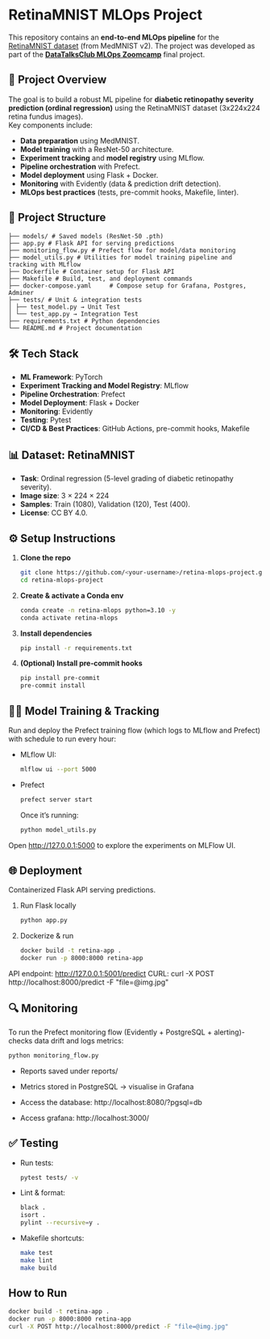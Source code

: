 # RetinaMNIST MLOps Project

This repository contains an **end-to-end MLOps pipeline** for the [RetinaMNIST dataset](https://medmnist.com/) (from MedMNIST v2). The project was developed as part of the **[DataTalksClub MLOps Zoomcamp](https://github.com/DataTalksClub/mlops-zoomcamp)** final project.

## 🚀 Project Overview

The goal is to build a robust ML pipeline for **diabetic retinopathy severity prediction (ordinal regression)** using the RetinaMNIST dataset (3x224x224 retina fundus images).  
Key components include:

- **Data preparation** using MedMNIST.
- **Model training** with a ResNet-50 architecture.
- **Experiment tracking** and **model registry** using MLflow.
- **Pipeline orchestration** with Prefect.
- **Model deployment** using Flask + Docker.
- **Monitoring** with Evidently (data & prediction drift detection).
- **MLOps best practices** (tests, pre-commit hooks, Makefile, linter).

## 📂 Project Structure

```text
├── models/ # Saved models (ResNet-50 .pth)
├── app.py # Flask API for serving predictions
├── monitoring_flow.py # Prefect flow for model/data monitoring
├── model_utils.py # Utilities for model training pipeline and tracking with MLflow
├── Dockerfile # Container setup for Flask API
├── Makefile # Build, test, and deployment commands
├── docker-compose.yaml     # Compose setup for Grafana, Postgres, Adminer
├── tests/ # Unit & integration tests
│ ├── test_model.py → Unit Test
│ └── test_app.py → Integration Test
├── requirements.txt # Python dependencies
└── README.md # Project documentation
```

## 🛠 Tech Stack

- **ML Framework**: PyTorch
- **Experiment Tracking and Model Registry**: MLflow
- **Pipeline Orchestration**: Prefect
- **Model Deployment**: Flask + Docker
- **Monitoring**: Evidently
- **Testing**: Pytest
- **CI/CD & Best Practices**: GitHub Actions, pre-commit hooks, Makefile

## 📊 Dataset: RetinaMNIST

- **Task**: Ordinal regression (5-level grading of diabetic retinopathy severity).
- **Image size**: 3 × 224 × 224
- **Samples**: Train (1080), Validation (120), Test (400).
- **License**: CC BY 4.0.

## ⚙️ Setup Instructions
1. **Clone the repo**  
   ```bash
   git clone https://github.com/<your-username>/retina-mlops-project.git
   cd retina-mlops-project
   ```

2. **Create & activate a Conda env**  
     ```bash
     conda create -n retina-mlops python=3.10 -y
     conda activate retina-mlops 
     ```
     
3. **Install dependencies**  
   ```bash
   pip install -r requirements.txt
   ```

4. **(Optional) Install pre‑commit hooks**  
   ```bash
   pip install pre-commit
   pre-commit install
   ```

## 🏋️‍♀️ Model Training & Tracking
Run and deploy the Prefect training flow (which logs to MLflow and Prefect) with schedule to run every hour:
- MLflow UI:
   ```bash
   mlflow ui --port 5000
   ```
- Prefect
   ```bash
  prefect server start
   ```
   
  Once it’s running:
   ```bash
   python model_utils.py
   ```

Open http://127.0.0.1:5000 to explore the experiments on MLFlow UI.

## 🌐 Deployment
Containerized Flask API serving predictions.
1. Run Flask locally
   ```bash
   python app.py
   ```
2. Dockerize & run
   ```bash
   docker build -t retina-app .
   docker run -p 8000:8000 retina-app
   ```
API endpoint: http://127.0.0.1:5001/predict
CURL: curl -X POST http://localhost:8000/predict -F "file=@img.jpg"
   
## 🔍 Monitoring
To run the Prefect monitoring flow (Evidently + PostgreSQL + alerting)-checks data drift and logs metrics:
   ```bash
   python monitoring_flow.py
   ```
- Reports saved under reports/
- Metrics stored in PostgreSQL → visualise in Grafana

 - Access the database: http://localhost:8080/?pgsql=db
 - Access grafana: http://localhost:3000/


## ✅ Testing 
- Run tests:
   ```bash
   pytest tests/ -v
   ```

- Lint & format:
   ```bash
   black .
   isort .
   pylint --recursive=y .
   ```
- Makefile shortcuts:
   ```bash
   make test
   make lint
   make build
   ```

## How to Run
```bash
docker build -t retina-app .
docker run -p 8000:8000 retina-app
curl -X POST http://localhost:8000/predict -F "file=@img.jpg"
```
